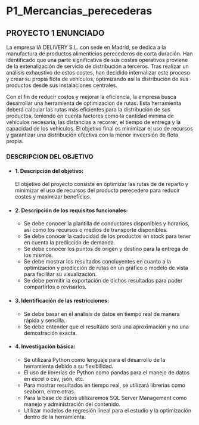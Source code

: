﻿# P1_Mercancias_perecederas

## PROYECTO 1 ENUNCIADO

La empresa IA DELIVERY S.L. con sede en Madrid, se dedica a la manufactura de productos alimenticios perecederos de corta duración. Han identificado que una parte significativa de sus costes operativos proviene de la extenalización de servicio de distribución a terceros. Tras realizar un análisis exhaustivo de estos costes, han decidido internalizar este proceso y crear su propia flota de vehículos, optimizando así la distribución de sus productos desde sus instalaciones centrales.

Con el fin de reducir costos y mejorar la eficiencia, la empresa busca desarrollar una herramienta de optimizacion de rutas. Esta herramienta deberá calcular las rutas más eficientes para la distribución de sus productos, teniendo en cuenta factores como la cantidad mínima de vehículos necesaria, las distancias a recorrer, el tiempo de entrega y la capacidad de los vehículos. El objetivo final es minimizar el uso de recursos y garantizar una distribución efectiva con la menor inveersión de flota propia.

### DESCRIPCION DEL OBJETIVO

- #### 1. Descripción del objetivo:
  El objetivo del proyecto consiste en optimizar las rutas de de reparto y minimizar el uso de recursos del producto perecedero para reducir costes y maximizar beneficios.
- #### 2. Descripción de los requisitos funcionales:
  - Se debe conocer la plantilla de conductores disponibles y horarios, así como los recursos o medios de transporte disponibles.
  - Se debe conocer la caducidad de los productos en stock para tener en cuenta la predicción de demanda.
  - Se debe conocer los puntos de origen y destino para la entrega de los mismos.
  - Se debe mostrar los resultados concluyentes en cuanto a la optimización y predicción de rutas en un gráfico o modelo de vista para facilitar su visualización.
  - Se debe permitir la exportación de dichos resultados para poder compartirlos o revisarlos.
- #### 3. Identificación de las restricciones:
  - Se debe basar en el análisis de datos en tiempo real de manera rápida y sencilla.
  - Se debe entender que el resultado será una aproximación y no una demostración exacta.
- #### 4. Investigación básica:
  - Se utilizará Python como lenguaje para el desarrollo de la herramienta debido a su flexibilidad.
  - El uso de librerías de Python como pandas para el manejo de datos en excel o csv, json, etc.
  - Para mostrar resultados en tiempo real, se utilizará librerías como seaborn, entre otras.
  - Para la base de datos utilizaremos SQL Server Management como manejo y administración del contenido.
  - Utilizar modelos de regresión lineal para el estudio y la optimización dentro de la herramienta.
